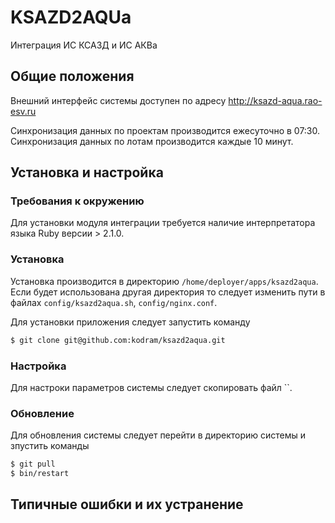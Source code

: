 # KSAZD2AQUa

Интеграция ИС КСАЗД и ИС АКВа

## Общие положения

Внешний интерфейс системы доступен по адресу http://ksazd-aqua.rao-esv.ru

Синхронизация данных по проектам производится ежесуточно в 07:30. Синхронизация данных по лотам производится каждые 10 минут.

## Установка и настройка

### Требования к окружению

Для установки модуля интеграции требуется наличие интерпретатора языка Ruby версии > 2.1.0.

### Установка

Установка производится в директорию `/home/deployer/apps/ksazd2aqua`. Если будет использована другая директория то следует изменить пути в файлах `config/ksazd2aqua.sh`, `config/nginx.conf`.

Для установки приложения следует запустить команду
``` sh
$ git clone git@github.com:kodram/ksazd2aqua.git
```

### Настройка

Для настроки параметров системы следует скопировать файл ``.

### Обновление

Для обновления системы следует перейти в директорию системы и зпустить команды
``` sh
$ git pull
$ bin/restart
```

## Типичные ошибки и их устранение